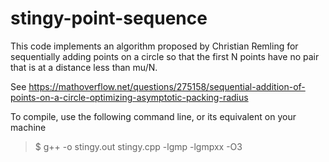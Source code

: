 # stingy-point-sequence

This code implements an algorithm proposed by Christian Remling for sequentially adding points on a circle so that the first N points have no pair that is at a distance less than mu/N.

See https://mathoverflow.net/questions/275158/sequential-addition-of-points-on-a-circle-optimizing-asymptotic-packing-radius

To compile, use the following command line, or its equivalent on your machine

> $ g++ -o stingy.out stingy.cpp -lgmp -lgmpxx -O3
